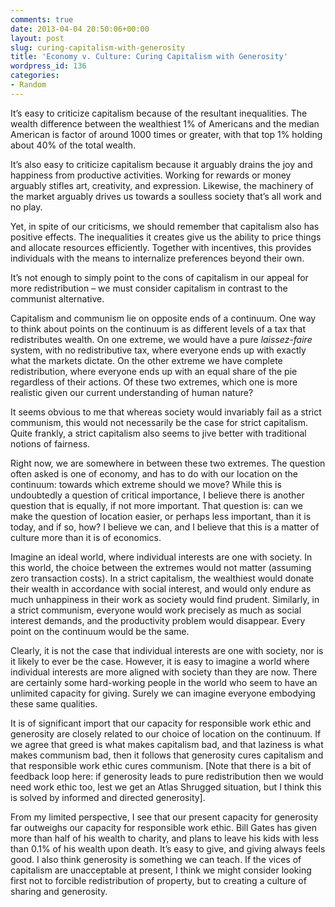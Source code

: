 ```yaml
---
comments: true
date: 2013-04-04 20:50:06+00:00
layout: post
slug: curing-capitalism-with-generosity
title: 'Economy v. Culture: Curing Capitalism with Generosity'
wordpress_id: 136
categories:
- Random
---
```


It’s easy to criticize capitalism because of the resultant inequalities. The wealth difference between the wealthiest 1% of Americans and the median American is factor of around 1000 times or greater, with that top 1% holding about 40% of the total wealth.

It’s also easy to criticize capitalism because it arguably drains the joy and happiness from productive activities. Working for rewards or money arguably stifles art, creativity, and expression. Likewise, the machinery of the market arguably drives us towards a soulless society that’s all work and no play.

Yet, in spite of our criticisms, we should remember that capitalism also has positive effects. The inequalities it creates give us the ability to price things and allocate resources efficiently. Together with incentives, this provides individuals with the means to internalize preferences beyond their own.

It’s not enough to simply point to the cons of capitalism in our appeal for more redistribution – we must consider capitalism in contrast to the communist alternative.

Capitalism and communism lie on opposite ends of a continuum. One way to think about points on the continuum is as different levels of a tax that redistributes wealth. On one extreme, we would have a pure _laissez-faire_ system, with no redistributive tax, where everyone ends up with exactly what the markets dictate. On the other extreme we have complete redistribution, where everyone ends up with an equal share of the pie regardless of their actions. Of these two extremes, which one is more realistic given our current understanding of human nature?

It seems obvious to me that whereas society would invariably fail as a strict communism, this would not necessarily be the case for strict capitalism. Quite frankly, a strict capitalism also seems to jive better with traditional notions of fairness.

Right now, we are somewhere in between these two extremes. The question often asked is one of economy, and has to do with our location on the continuum: towards which extreme should we move? While this is undoubtedly a question of critical importance, I believe there is another question that is equally, if not more important. That question is: can we make the question of location easier, or perhaps less important, than it is today, and if so, how? I believe we can, and I believe that this is a matter of culture more than it is of economics.

Imagine an ideal world, where individual interests are one with society. In this world, the choice between the extremes would not matter (assuming zero transaction costs). In a strict capitalism, the wealthiest would donate their wealth in accordance with social interest, and would only endure as much unhappiness in their work as society would find prudent. Similarly, in a strict communism, everyone would work precisely as much as social interest demands, and the productivity problem would disappear. Every point on the continuum would be the same.

Clearly, it is not the case that individual interests are one with society, nor is it likely to ever be the case. However, it is easy to imagine a world where individual interests are more aligned with society than they are now. There are certainly some hard-working people in the world who seem to have an unlimited capacity for giving. Surely we can imagine everyone embodying these same qualities.

It is of significant import that our capacity for responsible work ethic and generosity are closely related to our choice of location on the continuum. If we agree that greed is what makes capitalism bad, and that laziness is what makes communism bad, then it follows that generosity cures capitalism and that responsible work ethic cures communism. [Note that there is a bit of feedback loop here: if generosity leads to pure redistribution then we would need work ethic too, lest we get an Atlas Shrugged situation, but I think this is solved by informed and directed generosity].

From my limited perspective, I see that our present capacity for generosity far outweighs our capacity for responsible work ethic. Bill Gates has given more than half of his wealth to charity, and plans to leave his kids with less than 0.1% of his wealth upon death. It’s easy to give, and giving always feels good. I also think generosity is something we can teach. If the vices of capitalism are unacceptable at present, I think we might consider looking first not to forcible redistribution of property, but to creating a culture of sharing and generosity.
